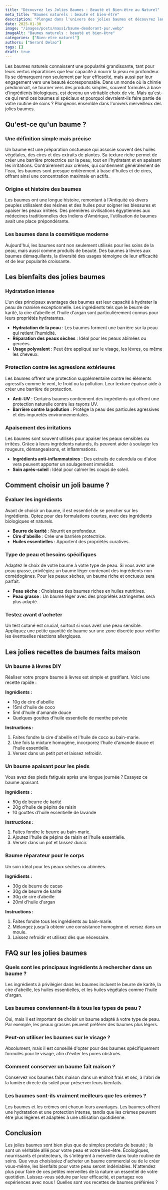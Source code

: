 ```yaml
---
title: "Découvrez les Jolies Baumes : Beauté et Bien-être au Naturel"
meta_title: "Baumes naturels : beauté et bien-être"
description: "Plongez dans l'univers des jolies baumes et découvrez leurs bienfaits pour votre peau et votre bien-être."
date: 2025-01-30
image: "/images/posts/mass1/baume-deodorant-pur.webp"
imageAlt: "Baumes naturels : beauté et bien-être"
categories: ["Bien-etre naturel"]
authors: ["Gerard Delao"]
tags: []
draft: true
---
```


Les baumes naturels connaissent une popularité grandissante, tant pour leurs vertus réparatrices que leur capacité à nourrir la peau en profondeur. Ils se démarquent non seulement par leur efficacité, mais aussi par leur engagement vers une beauté écoresponsable. Dans un monde où la chimie prédominait, se tourner vers des produits simples, souvent formulés à base d'ingrédients biologiques, est devenu un véritable choix de vie. Mais qu'est-ce qui rend ces baumes si spéciaux et pourquoi devraient-ils faire partie de votre routine de soins ? Plongeons ensemble dans l'univers merveilleux des jolies baumes.

## Qu'est-ce qu'un baume ?

### Une définition simple mais précise

Un baume est une préparation onctueuse qui associe souvent des huiles végétales, des cires et des extraits de plantes. Sa texture riche permet de créer une barrière protectrice sur la peau, tout en l'hydratant et en apaisant les irritations. Contrairement aux crèmes, qui contiennent généralement de l'eau, les baumes sont presque entièrement à base d'huiles et de cires, offrant ainsi une concentration maximale en actifs.

### Origine et histoire des baumes

Les baumes ont une longue histoire, remontant à l'Antiquité où divers peuples utilisaient des résines et des huiles pour soigner les blessures et apaiser les peaux irritées. Des premières civilisations égyptiennes aux médecines traditionnelles des Indiens d'Amérique, l'utilisation de baumes avait une place prépondérante.

### Les baumes dans la cosmétique moderne

Aujourd'hui, les baumes sont non seulement utilisés pour les soins de la peau, mais aussi comme produits de beauté. Des baumes à lèvres aux baumes démaquillants, la diversité des usages témoigne de leur efficacité et de leur popularité croissante.

## Les bienfaits des jolies baumes

### Hydratation intense

L'un des principaux avantages des baumes est leur capacité à hydrater la peau de manière exceptionnelle. Les ingrédients tels que le beurre de karité, la cire d'abeille et l'huile d'argan sont particulièrement connus pour leurs propriétés hydratantes.

- **Hydratation de la peau** : Les baumes forment une barrière sur la peau qui retient l'humidité.
- **Réparation des peaux sèches** : Idéal pour les peaux abîmées ou gercées.
- **Usage polyvalent** : Peut être appliqué sur le visage, les lèvres, ou même les cheveux.

### Protection contre les agressions extérieures

Les baumes offrent une protection supplémentaire contre les éléments agressifs comme le vent, le froid ou la pollution. Leur texture épaisse aide à créer une barrière de protection.

- **Anti-UV** : Certains baumes contiennent des ingrédients qui offrent une protection naturelle contre les rayons UV.
- **Barrière contre la pollution** : Protège la peau des particules agressives et des impuretés environnementales.

### Apaisement des irritations

Les baumes sont souvent utilisés pour apaiser les peaux sensibles ou irritées. Grâce à leurs ingrédients naturels, ils peuvent aider à soulager les rougeurs, démangeaisons, et inflammations.

- **Ingrédients anti-inflammatoires** : Des extraits de calendula ou d'aloe vera peuvent apporter un soulagement immédiat.
- **Soin après-soleil** : Idéal pour calmer les coups de soleil.

## Comment choisir un joli baume ?

### Évaluer les ingrédients

Avant de choisir un baume, il est essentiel de se pencher sur les ingrédients. Optez pour des formulations courtes, avec des ingrédients biologiques et naturels.

- **Beurre de karité** : Nourrit en profondeur.
- **Cire d'abeille** : Crée une barrière protectrice.
- **Huiles essentielles** : Apportent des propriétés curatives.

### Type de peau et besoins spécifiques

Adaptez le choix de votre baume à votre type de peau. Si vous avez une peau grasse, privilégiez un baume léger contenant des ingrédients non comédogènes. Pour les peaux sèches, un baume riche et onctueux sera parfait.

- **Peau sèche** : Choisissez des baumes riches en huiles nutritives.
- **Peau grasse** : Un baume léger avec des propriétés astringentes sera plus adapté.

### Testez avant d'acheter

Un test cutané est crucial, surtout si vous avez une peau sensible. Appliquez une petite quantité de baume sur une zone discrète pour vérifier les éventuelles réactions allergiques.

## Les jolies recettes de baumes faits maison

### Un baume à lèvres DIY

Réaliser votre propre baume à lèvres est simple et gratifiant. Voici une recette rapide :

**Ingrédients :**
- 10g de cire d'abeille
- 15ml d'huile de coco
- 5ml d'huile d'amande douce
- Quelques gouttes d'huile essentielle de menthe poivrée

**Instructions :**
1. Faites fondre la cire d'abeille et l'huile de coco au bain-marie.
2. Une fois la mixture homogène, incorporez l'huile d'amande douce et l'huile essentielle.
3. Versez dans un petit pot et laissez refroidir.

### Un baume apaisant pour les pieds

Vous avez des pieds fatigués après une longue journée ? Essayez ce baume apaisant.

**Ingrédients :**
- 50g de beurre de karité
- 20g d'huile de pépins de raisin
- 10 gouttes d'huile essentielle de lavande

**Instructions :**
1. Faites fondre le beurre au bain-marie.
2. Ajoutez l'huile de pépins de raisin et l'huile essentielle.
3. Versez dans un pot et laissez durcir.

### Baume réparateur pour le corps

Un soin idéal pour les peaux sèches ou abîmées.

**Ingrédients :**
- 30g de beurre de cacao
- 30g de beurre de karité
- 30g de cire d’abeille
- 20ml d'huile d'argan

**Instructions :**
1. Faites fondre tous les ingrédients au bain-marie.
2. Mélangez jusqu'à obtenir une consistance homogène et versez dans un moule.
3. Laissez refroidir et utilisez dès que nécessaire.

## FAQ sur les jolies baumes

### Quels sont les principaux ingrédients à rechercher dans un baume ?

Les ingrédients à privilégier dans les baumes incluent le beurre de karité, la cire d'abeille, les huiles essentielles, et les huiles végétales comme l'huile d'argan.

### Les baumes conviennent-ils à tous les types de peau ?

Oui, mais il est important de choisir un baume adapté à votre type de peau. Par exemple, les peaux grasses peuvent préférer des baumes plus légers.

### Peut-on utiliser les baumes sur le visage ?

Absolument, mais il est conseillé d'opter pour des baumes spécifiquement formulés pour le visage, afin d'éviter les pores obstrués.

### Comment conserver un baume fait maison ?

Conservez vos baumes faits maison dans un endroit frais et sec, à l'abri de la lumière directe du soleil pour préserver leurs bienfaits.

### Les baumes sont-ils vraiment meilleurs que les crèmes ?

Les baumes et les crèmes ont chacun leurs avantages. Les baumes offrent une hydratation et une protection intense, tandis que les crèmes peuvent être plus légères et adaptées à une utilisation quotidienne.

## Conclusion

Les jolies baumes sont bien plus que de simples produits de beauté ; ils sont un véritable allié pour votre peau et votre bien-être. Écologiques, nourrissants et protecteurs, ils s'intègrent à merveille dans toute routine de soins. Que vous choisissiez d'acheter un baume commercial ou de le créer vous-même, les bienfaits pour votre peau seront indéniables. N'attendez plus pour faire de ces petites merveilles de la nature un essentiel de votre quotidien. Laissez-vous séduire par leur efficacité, et partagez vos expériences avec nous ! Quelles sont vos recettes de baumes préférées ?

